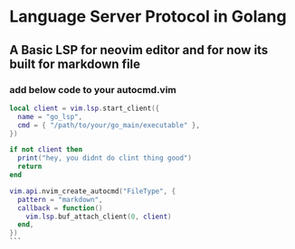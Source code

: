 # Language Server Protocol in Golang

## A Basic LSP for neovim editor and for now its built for markdown file

### add below code to your autocmd.vim

````lua
local client = vim.lsp.start_client({
  name = "go_lsp",
  cmd = { "/path/to/your/go_main/executable" },
})

if not client then
  print("hey, you didnt do clint thing good")
  return
end

vim.api.nvim_create_autocmd("FileType", {
  pattern = "markdown",
  callback = function()
    vim.lsp.buf_attach_client(0, client)
  end,
})
```
